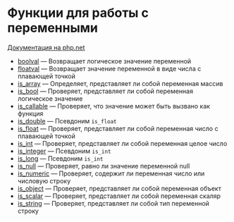 # Функции для работы с переменными

[Документация на php.net](https://www.php.net/manual/ru/ref.var.php)

-   [boolval](./func/boolval.md) &mdash; Возвращает логическое значение переменной
-   [floatval](./func/floatval.md) &mdash; Возвращает значение переменной в виде числа с плавающей
    точкой
-   [is_array](./func/is_array.md) &mdash; Определяет, представляет ли собой переменная массив
-   [is_bool](./func/is_bool.md) &mdash; Проверяет, представляет ли собой переменная логическое
    значение
-   [is_callable](./func/is_callable.md) &mdash; Проверяет, что значение может быть вызвано как
    функция
-   [is_double](./func/is_double.md) &mdash; Псевдоним `is_float`
-   [is_float](./func/is_float.md) &mdash; Проверяет, представляет ли собой переменная число с
    плавающей точкой
-   [is_int](./func/is_int.md) &mdash; Проверяет, представляет ли собой переменная целое число
-   [is_integer](./func/is_integer.md) &mdash; Псевдоним `is_int`
-   [is_long](./func/is_long.md) &mdash; Псевдоним `is_int`
-   [is_null](./func/is_null.md) &mdash; Проверяет, равно ли значение переменной null
-   [is_numeric](./func/is_numeric.md) &mdash; Проверяет, содержит ли переменная число или числовую
    строку
-   [is_object](./func/is_object.md) &mdash; Проверяет, представляет ли собой переменная объект
-   [is_scalar](./func/is_scalar.md) &mdash; Проверяет, представляет ли собой переменная скаляр
-   [is_string](./var/func/is_string.md) &mdash; Проверяет, представляет ли собой тип переменной
    строку
